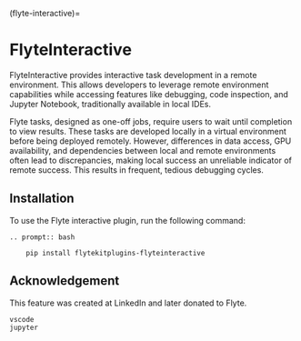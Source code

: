 (flyte-interactive)=

# FlyteInteractive




FlyteInteractive provides interactive task development in a remote environment. This allows developers to leverage remote environment capabilities while accessing features like debugging, code inspection, and Jupyter Notebook, traditionally available in local IDEs.


Flyte tasks, designed as one-off jobs, require users to wait until completion to view results. These tasks are developed locally in a virtual environment before being deployed remotely. However, differences in data access, GPU availability, and dependencies between local and remote environments often lead to discrepancies, making local success an unreliable indicator of remote success. This results in frequent, tedious debugging cycles.



## Installation

To use the Flyte interactive plugin, run the following command:

```{eval-rst}
.. prompt:: bash

    pip install flytekitplugins-flyteinteractive
```


## Acknowledgement

This feature was created at LinkedIn and later donated to Flyte.

```{auto-examples-toc}
vscode
jupyter
```

